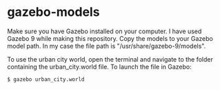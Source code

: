 # gazebo-models

Make sure you have Gazebo installed on your computer. I have used Gazebo 9 while making this repository. 
Copy the models to your Gazebo model path. In my case the file path is "/usr/share/gazebo-9/models".

To use the urban city world, open the terminal and navigate to the folder containing the urban_city.world file.
To launch the file in Gazebo:
```
$ gazebo urban_city.world
```
